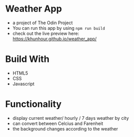 # Weather App

- a project of The Odin Project
- You can run this app by using `npm run build`
- check out the live preview here: https://khunhour.github.io/weather_app/

# Build With

- HTML5
- CSS
- Javascript

# Functionality

- display current weather/ hourly / 7 days weather by city
- can convert between Celcius and Farenheit
- the background changes according to the weather
